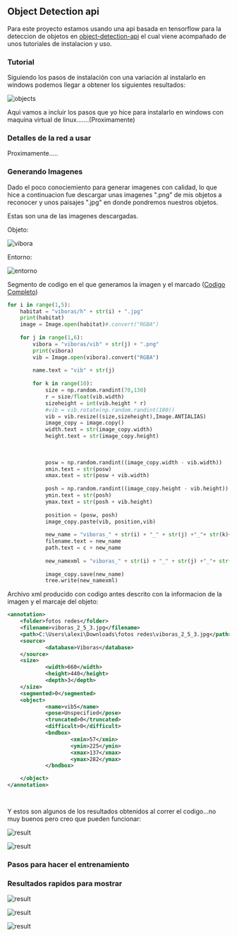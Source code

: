 ## Object Detection api

Para este proyecto estamos usando una api basada en tensorflow para la deteccion de objetos en [object-detection-api](https://github.com/tensorflow/models/tree/master/research/object_detection) el cual viene acompañado de unos tutoriales
de instalacion y uso.

### Tutorial

Siguiendo los pasos de instalación con una variación al instalarlo en windows podemos llegar a obtener los siguientes
resultados: 

![objects](https://2.bp.blogspot.com/-MO3T6Hybpkg/WUG-QjHrHbI/AAAAAAAAB2M/tQKa2ljTkRwYgtok3o_3Y6F5KCbC7a-qQCLcBGAs/s1600/image1.jpg "ejemplo")

Aqui vamos a incluir los pasos que yo hice para instalarlo en windows con maquina virtual de linux.......(Proximamente)

### Detalles de la red a usar

Proximamente.....

### Generando Imagenes

Dado el poco conociemiento para generar imagenes con calidad, lo que hice a continuacion fue descargar unas imagenes ".png" de mis
objetos a reconocer y unos paisajes ".jpg" en donde pondremos nuestros objetos.

Estas son una de las imagenes descargadas.

Objeto:

![vibora](images/vib5.png)

Entorno:

![entorno](images/h2.jpg)


Segmento de codigo en el que generamos la imagen y el marcado ([Codigo Completo](https://github.com/alexis96/proyecto-CNN/blob/master/Codigos/fotosRedes.py))

```python
for i in range(1,5):
    habitat = "viboras/h" + str(i) + ".jpg"
    print(habitat)
    image = Image.open(habitat)#.convert("RGBA")
    
    for j in range(1,6):
        vibora = "viboras/vib" + str(j) + ".png"
        print(vibora)
        vib = Image.open(vibora).convert("RGBA")
        
        name.text = "vib" + str(j)
        
        for k in range(10):
            size = np.random.randint(70,130)
            r = size/float(vib.width)
            sizeheight = int(vib.height * r)
            #vib = vib.rotate(np.random.randint(180))
            vib = vib.resize((size,sizeheight),Image.ANTIALIAS)
            image_copy = image.copy()
            width.text = str(image_copy.width)
            height.text = str(image_copy.height)
            
            
            
            posw = np.random.randint((image_copy.width - vib.width))
            xmin.text = str(posw)
            xmax.text = str(posw + vib.width)
            
            posh = np.random.randint((image_copy.height - vib.height))
            ymin.text = str(posh)
            ymax.text = str(posh + vib.height)
            
            position = (posw, posh)
            image_copy.paste(vib, position,vib)
            
            new_name = "viboras_" + str(i) + "_" + str(j) +"_"+ str(k)+ ".jpg"
            filename.text = new_name
            path.text = c + new_name
            
            new_namexml = "viboras_" + str(i) + "_" + str(j) +"_"+ str(k)+ ".xml"
            
            image_copy.save(new_name)
            tree.write(new_namexml)

```

Archivo xml producido con codigo antes descrito con la informacion de la imagen y el marcaje del objeto:

```xml
<annotation>
    <folder>fotos redes</folder>
    <filename>viboras_2_5_3.jpg</filename>
    <path>C:\Users\alexi\Downloads\fotos redes\viboras_2_5_3.jpg</path>
    <source>
            <database>Viboras</database>
    </source>
    <size>
            <width>660</width>
            <height>440</height>
            <depth>3</depth>
    </size>
    <segmented>0</segmented>
    <object>
            <name>vib5</name>
            <pose>Unspecified</pose>
            <truncated>0</truncated>
            <difficult>0</difficult>
            <bndbox>
                    <xmin>57</xmin>
                    <ymin>225</ymin>
                    <xmax>137</xmax>
                    <ymax>282</ymax>
            </bndbox>

    </object>
</annotation>

            
```
Y estos son algunos de los resultados obtenidos al correr el codigo...no muy buenos pero creo que pueden funcionar:


![result](images/viboras_2_5_3.jpg)

![result](images/viboras_4_3_4.jpg)

 

### Pasos para hacer el entrenamiento



### Resultados rapidos para mostrar

![result](images/ejemplo1.png)

![result](images/ejemplo2.png)

![result](images/ejemplo3.png)


